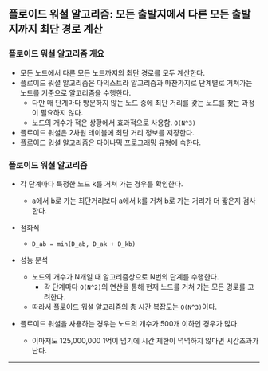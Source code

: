 ## 플로이드 워셜 알고리즘: 모든 출발지에서 다른 모든 출발지까지 최단 경로 계산

### 플로이드 워셜 알고리즘 개요
- 모든 노드에서 다른 모든 노드까지의 최단 경로를 모두 계산한다.
- 플로이드 워셜 알고리즘은 다익스트라 알고리즘과 마찬가지로 단계별로 거쳐가는 노드를 기준으로 알고리즘을 수행한다.
    - 다만 매 단계마다 방문하지 않는 노드 중에 최단 거리를 갖는 노드를 찾는 과정이 필요하지 않다.
    - 노드의 개수가 적은 상황에서 효과적으로 사용함. `O(N^3)`
- 플로이드 워셜은 2차원 테이블에 최단 거리 정보를 저장한다.
- 플로이드 워셜 알고리즘은 다이나믹 프로그래밍 유형에 속한다.

### 플로이드 워셜 알고리즘
- 각 단계마다 특정한 노드 k를 거쳐 가는 경우를 확인한다.
    - a에서 b로 가는 최단거리보다 a에서 k를 거쳐 b로 가는 거리가 더 짧은지 검사한다.
- 점화식
    - `D_ab = min(D_ab, D_ak + D_kb)`

- 성능 분석
    - 노드의 개수가 N개일 때 알고리즘상으로 N번의 단계를 수행한다.
        - 각 단계마다 `O(N^2)`의 연산을 통해 현재 노드를 거쳐 가는 모든 경로를 고려한다.
    - 따라서 플로이드 워셜 알고리즘의 총 시간 복잡도는 `O(N^3)`이다.

- 플로이드 워셜을 사용하는 경우는 노드의 개수가 500개 이하인 경우가 많다.
    - 이마저도 125,000,000 1억이 넘기에 시간 제한이 넉넉하지 않다면 시간초과가 난다.

---